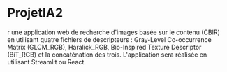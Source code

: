 # ProjetIA2
r une application web de recherche d'images basée sur le contenu (CBIR) en utilisant quatre fichiers de descripteurs : Gray-Level Co-occurrence Matrix (GLCM_RGB), Haralick_RGB, Bio-Inspired Texture Descriptor (BiT_RGB) et la concaténation des trois. L'application sera réalisée en utilisant Streamlit ou React. 
